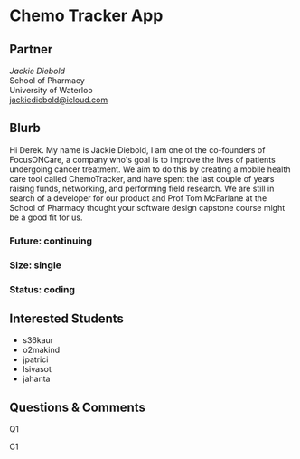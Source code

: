 # Chemo Tracker App

## Partner

_Jackie Diebold_  
School of Pharmacy  
University of Waterloo  
jackiediebold@icloud.com  

## Blurb

Hi Derek.  My name is Jackie Diebold, I am one of the co-founders of
FocusONCare, a company who's goal is to improve the lives of patients
undergoing cancer treatment. We aim to do this by creating a mobile
health care tool called ChemoTracker, and have spent the last couple
of years raising funds, networking, and performing field research. We
are still in search of a developer for our product and Prof Tom McFarlane
at the School of Pharmacy thought your software design capstone course
might be a good fit for us.

### Future: continuing
### Size: single
### Status: coding

## Interested Students
* s36kaur
* o2makind
* jpatrici
* lsivasot
* jahanta

## Questions & Comments

Q1

C1
